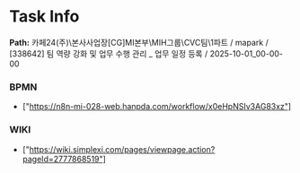 # Task Info

**Path:** 카페24(주)\본사사업장\[CG]MI본부\MIH그룹\CVC팀\1파트 / mapark / [338642] 팀 역량 강화 및 업무 수행 관리 _ 업무 일정 등록 / 2025-10-01_00-00-00

### BPMN
- ["https://n8n-mi-028-web.hanpda.com/workflow/x0eHpNSIv3AG83xz"]

### WIKI
- ["https://wiki.simplexi.com/pages/viewpage.action?pageId=2777868519"]

